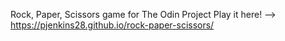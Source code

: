 Rock, Paper, Scissors game for The Odin Project
Play it here! --> https://pjenkins28.github.io/rock-paper-scissors/ 
